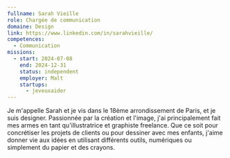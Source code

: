 ```yaml
---
fullname: Sarah Vieille
role: Chargée de communication
domaine: Design
link: https://www.linkedin.com/in/sarahvieille/
competences:
  - Communication
missions:
  - start: 2024-07-08
    end: 2024-12-31
    status: independent
    employer: Malt
    startups:
      - jeveuxaider
---
```

Je m'appelle Sarah et je vis dans le 18ème arrondissement de Paris, et je suis designer.
Passionnée par la création et l'image, j'ai principalement fait mes armes en tant qu'illustratrice et graphiste freelance. Que ce soit pour concrétiser les projets de clients ou pour dessiner avec mes enfants, j'aime donner vie aux idées en utilisant différents outils, numériques ou simplement du papier et des crayons.